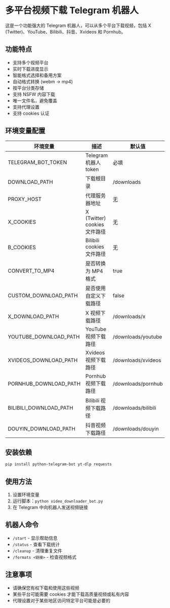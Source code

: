 # 多平台视频下载 Telegram 机器人

这是一个功能强大的 Telegram 机器人，可以从多个平台下载视频，包括 X (Twitter)、YouTube、Bilibili、抖音、Xvideos 和 Pornhub。

## 功能特点

- 支持多个视频平台
- 实时下载进度显示
- 智能格式选择和备用方案
- 自动格式转换 (webm → mp4)
- 按平台分类存储
- 支持 NSFW 内容下载
- 唯一文件名，避免覆盖
- 支持代理设置
- 支持 cookies 认证

## 环境变量配置

| 环境变量 | 描述 | 默认值 |
|---------|------|-------|
| TELEGRAM_BOT_TOKEN | Telegram 机器人 token | 必填 |
| DOWNLOAD_PATH | 下载根目录 | /downloads |
| PROXY_HOST | 代理服务器地址 | 无 |
| X_COOKIES | X (Twitter) cookies 文件路径 | 无 |
| B_COOKIES | Bilibili cookies 文件路径 | 无 |
| CONVERT_TO_MP4 | 是否转换为 MP4 格式 | true |
| CUSTOM_DOWNLOAD_PATH | 是否使用自定义下载路径 | false |
| X_DOWNLOAD_PATH | X 视频下载路径 | /downloads/x |
| YOUTUBE_DOWNLOAD_PATH | YouTube 视频下载路径 | /downloads/youtube |
| XVIDEOS_DOWNLOAD_PATH | Xvideos 视频下载路径 | /downloads/xvideos |
| PORNHUB_DOWNLOAD_PATH | Pornhub 视频下载路径 | /downloads/pornhub |
| BILIBILI_DOWNLOAD_PATH | Bilibili 视频下载路径 | /downloads/bilibili |
| DOUYIN_DOWNLOAD_PATH | 抖音视频下载路径 | /downloads/douyin |

## 安装依赖

```bash
pip install python-telegram-bot yt-dlp requests
```

## 使用方法

1. 设置环境变量
2. 运行脚本：`python video_downloader_bot.py`
3. 在 Telegram 中向机器人发送视频链接

## 机器人命令

- `/start` - 显示帮助信息
- `/status` - 查看下载统计
- `/cleanup` - 清理重复文件
- `/formats <链接>` - 检查视频格式

## 注意事项

- 请确保您有权下载和使用这些视频
- 某些平台可能需要 cookies 才能下载高质量视频或私有内容
- 代理设置对于某些地区访问特定平台可能是必要的